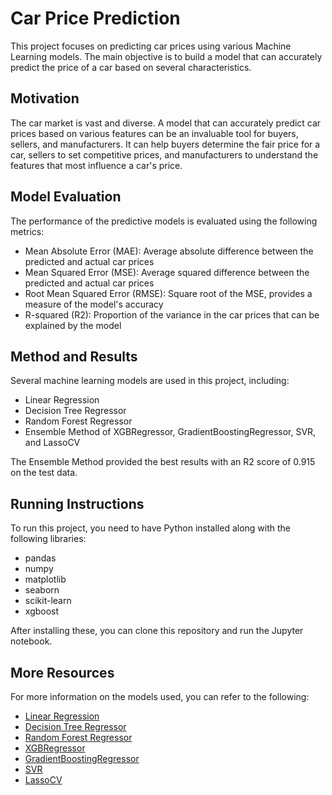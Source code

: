 # Car Price Prediction

This project focuses on predicting car prices using various Machine Learning models. The main objective is to build a model that can accurately predict the price of a car based on several characteristics.

## Motivation

The car market is vast and diverse. A model that can accurately predict car prices based on various features can be an invaluable tool for buyers, sellers, and manufacturers. It can help buyers determine the fair price for a car, sellers to set competitive prices, and manufacturers to understand the features that most influence a car's price.

## Model Evaluation

The performance of the predictive models is evaluated using the following metrics:

- Mean Absolute Error (MAE): Average absolute difference between the predicted and actual car prices
- Mean Squared Error (MSE): Average squared difference between the predicted and actual car prices
- Root Mean Squared Error (RMSE): Square root of the MSE, provides a measure of the model's accuracy
- R-squared (R2): Proportion of the variance in the car prices that can be explained by the model

## Method and Results

Several machine learning models are used in this project, including:

- Linear Regression
- Decision Tree Regressor
- Random Forest Regressor
- Ensemble Method of XGBRegressor, GradientBoostingRegressor, SVR, and LassoCV

The Ensemble Method provided the best results with an R2 score of 0.915 on the test data.

## Running Instructions

To run this project, you need to have Python installed along with the following libraries:

- pandas
- numpy
- matplotlib
- seaborn
- scikit-learn
- xgboost

After installing these, you can clone this repository and run the Jupyter notebook.

## More Resources

For more information on the models used, you can refer to the following:

- [Linear Regression](https://scikit-learn.org/stable/modules/generated/sklearn.linear_model.LinearRegression.html)
- [Decision Tree Regressor](https://scikit-learn.org/stable/modules/generated/sklearn.tree.DecisionTreeRegressor.html)
- [Random Forest Regressor](https://scikit-learn.org/stable/modules/generated/sklearn.ensemble.RandomForestRegressor.html)
- [XGBRegressor](https://xgboost.readthedocs.io/en/latest/python/python_api.html#xgboost.XGBRegressor)
- [GradientBoostingRegressor](https://scikit-learn.org/stable/modules/generated/sklearn.ensemble.GradientBoostingRegressor.html)
- [SVR](https://scikit-learn.org/stable/modules/generated/sklearn.svm.SVR.html)
- [LassoCV](https://scikit-learn.org/stable/modules/generated/sklearn.linear_model.LassoCV.html)
